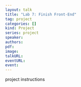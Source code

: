 ```yaml
---
layout: talk
title: "Lab 7: Finish Front-End"
tag: project
categories: []
kind: Project
series: project
speaker:
authors:
pdf:
image:
talkURL:
eventURL:
event:
---
```


project instructions
